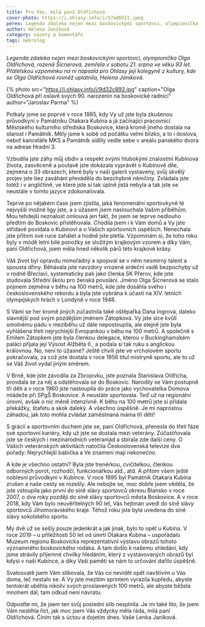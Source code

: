 ```yaml
---
title: Pro Vás, milá paní Oldřichová
cover-photo: https://i.ohlasy.info/i/57ed6511.jpeg
perex: Legenda zdaleka nejen mezi boskovickými sportovci, olympionička Olga Oldřichová, rozená Šicnerová, zemřela v sobotu 21. srpna ve věku 93 let. Přátelskou vzpomínku na ni napsala pro Ohlasy Helena Janíková.
author: Helena Janíková
category: názory a komentáře
tags: nekrolog
---
```


*Legenda zdaleka nejen mezi boskovickými sportovci, olympionička Olga Oldřichová, rozená Šicnerová, zemřela v sobotu 21. srpna ve věku 93 let. Přátelskou vzpomínku na ni napsala pro Ohlasy její kolegyně z kultury, kde se Olga Oldřichová rovněž uplatnila, Helena Janíková.*

{% photo src="https://i.ohlasy.info/i/9d32c892.jpg" caption="Olga Oldřichová při oslavě svých 90. narozenin na boskovické radnici" author="Jaroslav Parma" %}

Potkaly jsme se poprvé v roce 1985, kdy Vy už jste byla zkušenou průvodkyní v Památníku Otakara Kubína a já začínající pracovnicí Městského kulturního střediska Boskovice, která kromě jiného dostala na starost i Památník. Měly jsme k sobě od počátku velmi blízko, a to i doslova, neboť kanceláře MKS a Památník sídlily vedle sebe v areálu panského dvora na adrese Hradní 3.

Vzbudila jste záhy můj obdiv a respekt svými hlubokými znalostmi Kubínova života, zasvěceně a poutavě jste dokázala vyprávět o Kubínově díle, zejména o 33 obrazech, které byly v naší galerii vystaveny, svůj skvělý projev jste bez zaváhání převáděla do bezchybné němčiny. Zvládala jste totéž i v angličtině, ve které jste si tak úplně jistá nebyla a tak jste se neustále v tomto jazyce zdokonalovala.

Teprve po nějakém čase jsem zjistila, jaká fenomenální sportovkyně té nejvyšší možné ligy jste, a s úžasem jsem naslouchala Vašim příběhům. Mou tehdejší neznalost omlouvá jen fakt, že jsem se teprve nedlouho předtím do Boskovic přistěhovala. Chodila jsem i k Vám domů a Vy jste střídavě povídala o Kubínovi a o Vašich sportovních úspěších. Nenechala jste přitom své ruce zahálet a hodně jste pletla. Vzpomínám si, že toho roku byly v módě letní bílé ponožky se složitým krajkovým vzorem a díky Vám, paní Oldřichová, jsem měla hned několik párů této krajkové krásy.

Váš život byl opravdu mimořádný a spojoval se v něm nesmírný talent a spousta dřiny. Běhávala jste navzdory vrozené srdeční vadě bezpochyby už v rodné Břeclavi, systematicky pak jako členka SK Přerov, kde jste studovala Střední školu pro ženská povolání. Jméno Olga Šicnerová se stalo pojmem zejména v běhu na 100 metrů, kde jste dosáhla svého i československého rekordu a byla jste vybrána k účasti na XIV. letních olympijských hrách v Londýně v roce 1948.

S Vámi se her kromě jiných zúčastnila také oštěpařka Dana Ingrová, daleko slavnější pod svým pozdějším jménem Zátopková. Vy jste sice kvůli smolnému pádu v meziběhu už dále nepostoupila, ale stejně jste byla vyhlášena třetí nejrychlejší Evropankou v běhu na 100 metrů. A společně s Emilem Zátopkem jste byla členkou delegace, kterou v Buckinghamském paláci přijala její Výsost Alžběta II., a podala si tak ruku s anglickou královnou. No, není to úžasné? Ještě chvíli jste ve vrcholovém sportu pokračovala, za což jste dostala v roce 1956 titul mistryně sportu, ale to už se Váš život vydal jiným směrem.

V Brně, kde jste závodila za Zbrojovku, jste poznala Stanislava Oldřicha, provdala se za něj a odstěhovala se do Boskovic. Narodily se Vám postupně tři děti a v roce 1960 jste nastoupila do práce jako vychovatelka Domova mládeže při SPgŠ Boskovice. A neustále sportovala. Teď už na regionální úrovni, avšak o nic méně intenzívně. K běhu na 100 metrů jste si přidala překážky, štafetu a skok daleký. A všechno úspěšně. Je mi naprostou záhadou, jak toto mohla zvládat zaměstnaná máma tří dětí!

S grácií a sportovním duchem jste se, paní Oldřichová, přenesla do třetí fáze své sportovní kariéry, kdy už jste se dostala mezi veterány. Zúčastňovala jste se českých i mezinárodních veteraniád a sbírala zde další ceny. O Vašich veteránských aktivitách natočila Československá televize dva pořady: Nejrychlejší babička a Ve znamení mají nekonečno.

A kde je všechno ostatní? Byla jste trenérkou, cvičitelkou, členkou odborných porot, rozhodčí, funkcionářkou atd., atd. A přitom všem ještě noblesní průvodkyní v Kubínce. V roce 1995 byl Památník Otakara Kubína zrušen a naše cesty se rozešly. Ale nebojte se, moc dobře jsem věděla, že jste vstoupila jako první do síně slávy sportovců okresu Blansko v roce 2007, o dva roky později do síně slávy sportovců města Boskovice. A v roce 2018, kdy Vám bylo neuvěřitelných 90 let, Vás hejtman uvedl do síně slávy sportovců Jihomoravského kraje. Téhož roku jste byla uvedena do síně slávy sokolského sportu.

My dvě už se sešly pouze jedenkrát a jak jinak, bylo to opět u Kubína. V roce 2019 – u příležitosti 50 let od úmrtí Otakara Kubína – uspořádalo Muzeum regionu Boskovicka reprezentativní výstavu obrazů tohoto významného boskovického rodáka. A tam došlo k našemu shledání, kdy jsme strávily příjemné chvilky hledáním, který z vystavovaných obrazů byl kdysi v naší Kubínce, a díky Vaší paměti se nám to určování dařilo úspěšně.

Svatosvatě jsem Vám slibovala, že Vás co nevidět opět navštívím u Vás doma, leč nestalo se. A Vy jste mezitím sprintem vyrazila kupředu, abyste tentokrát uběhla nikoliv svých proslavených 100 metrů, ale abyste běžela mnohem dál, tam odkud není návratu.

Odpusťte mi, že jsem ten svůj poslední slib nesplnila. Je mi také líto, že jsem Vám nestihla říct, jak moc jsem Vás vždycky měla ráda, milá paní Oldřichová. Činím tak s úctou a dojetím dnes. Vaše Lenka Janíková.
